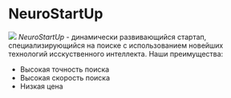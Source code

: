 # NeuroStartUp
![](https://netology-code.github.io/git-homeworks/introduction/assets/logo.png)
*NeuroStartUp* - динамически развивающийся стартап, специализирующийся на поиске с использованием новейших технологий исскуственного интеллекта.
Наши преимущества:
* Высокая точность поиска
* Высокая скорость поиска
* Низкая цена